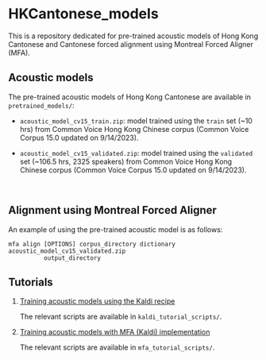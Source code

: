 # HKCantonese_models

This is a repository dedicated for pre-trained acoustic models of Hong Kong Cantonese and Cantonese forced alignment using Montreal Forced Aligner (MFA).

## Acoustic models

The pre-trained acoustic models of Hong Kong Cantonese are available in `pretrained_models/`:

- `acoustic_model_cv15_train.zip`: model trained using the `train` set (~10 hrs) from Common Voice Hong Kong Chinese corpus (Common Voice Corpus 15.0 updated on 9/14/2023).

- `acoustic_model_cv15_validated.zip`: model trained using the `validated` set (~106.5 hrs, 2325 speakers) from Common Voice Hong Kong Chinese corpus (Common Voice Corpus 15.0 updated on 9/14/2023).

<br>

## Alignment using Montreal Forced Aligner

An example of using the pre-trained acoustic model is as follows:
```
mfa align [OPTIONS] corpus_directory dictionary acoustic_model_cv15_validated.zip
          output_directory
```

## Tutorials
1. [Training acoustic models using the Kaldi recipe](https://chenzixu.rbind.io/resources/3asr/sr3/)
   
   The relevant scripts are available in `kaldi_tutorial_scripts/`.

2. [Training acoustic models with MFA (Kaldi) implementation](https://chenzixu.rbind.io/resources/3asr/sr4/)
   
   The relevant scripts are available in `mfa_tutorial_scripts/`.
